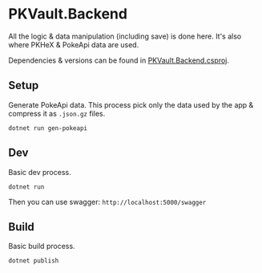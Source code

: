 # PKVault.Backend

All the logic & data manipulation (including save) is done here. It's also where PKHeX & PokeApi data are used.

Dependencies & versions can be found in [PKVault.Backend.csproj](./PKVault.Backend.csproj).

## Setup

Generate PokeApi data. This process pick only the data used by the app & compress it as `.json.gz` files.

```
dotnet run gen-pokeapi
```

## Dev

Basic dev process.

```
dotnet run
```

Then you can use swagger: `http://localhost:5000/swagger`

## Build

Basic build process.

```
dotnet publish
```
